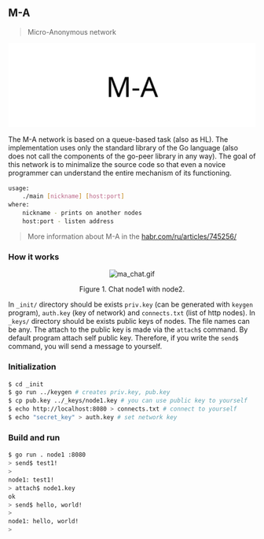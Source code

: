 ## M-A

> Micro-Anonymous network

<img src="images/ma_logo.png" alt="ma_logo.png"/>

The M-A network is based on a queue-based task (also as HL). The implementation uses only the standard library of the Go language (also does not call the components of the go-peer library in any way).
The goal of this network is to minimalize the source code so that even a novice programmer can understand the entire mechanism of its functioning.

```bash
usage: 
    ./main [nickname] [host:port]
where:
    nickname - prints on another nodes
    host:port - listen address
```

> More information about M-A in the [habr.com/ru/articles/745256/](https://habr.com/ru/articles/745256/ "Habr M-A")

### How it works

<p align="center"><img src="images/ma_chat.gif" alt="ma_chat.gif"/></p>
<p align="center">Figure 1. Chat node1 with node2.</p>

In `_init/` directory should be exists `priv.key` (can be generated with `keygen` program), `auth.key` (key of network) and `connects.txt` (list of http nodes).
In `_keys/` directory should be exists public keys of nodes. The file names can be any. The attach to the public key is made via the `attach$` command.
By default program attach self public key. Therefore, if you write the `send$` command, you will send a message to yourself.

### Initialization

```bash
$ cd _init
$ go run ../keygen # creates priv.key, pub.key
$ cp pub.key ../_keys/node1.key # you can use public key to yourself
$ echo http://localhost:8080 > connects.txt # connect to yourself
$ echo "secret_key" > auth.key # set network key
```

### Build and run

```bash
$ go run . node1 :8080
> send$ test1!
>
node1: test1!
> attach$ node1.key
ok
> send$ hello, world!
> 
node1: hello, world!
>
```
